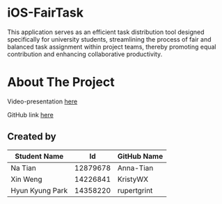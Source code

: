 # iOS-FairTask

This application serves as an efficient task distribution tool designed specifically for university students, streamlining the process of fair and balanced task assignment within project teams, thereby promoting equal contribution and enhancing collaborative productivity.

# About The Project

Video-presentation [here](https://youtu.be/8j_gvv27uUY)

GitHub link [here](https://github.com/Anna-Tian/iOS-FairTask)

## Created by

| Student Name    | Id       | GitHub Name |
| --------------- | -------- | ----------- |
| Na Tian         | 12879678 | Anna-Tian   |
| Xin Weng        | 14226841 | KristyWX    |
| Hyun Kyung Park | 14358220 | rupertgrint |
